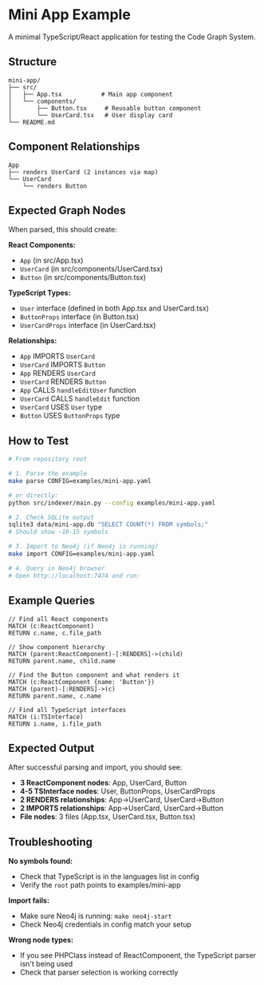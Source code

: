 # Mini App Example

A minimal TypeScript/React application for testing the Code Graph System.

## Structure

```
mini-app/
├── src/
│   ├── App.tsx           # Main app component
│   └── components/
│       ├── Button.tsx     # Reusable button component
│       └── UserCard.tsx   # User display card
└── README.md
```

## Component Relationships

```
App
├── renders UserCard (2 instances via map)
└── UserCard
    └── renders Button
```

## Expected Graph Nodes

When parsed, this should create:

**React Components:**
- `App` (in src/App.tsx)
- `UserCard` (in src/components/UserCard.tsx)
- `Button` (in src/components/Button.tsx)

**TypeScript Types:**
- `User` interface (defined in both App.tsx and UserCard.tsx)
- `ButtonProps` interface (in Button.tsx)
- `UserCardProps` interface (in UserCard.tsx)

**Relationships:**
- `App` IMPORTS `UserCard`
- `UserCard` IMPORTS `Button`
- `App` RENDERS `UserCard`
- `UserCard` RENDERS `Button`
- `App` CALLS `handleEditUser` function
- `UserCard` CALLS `handleEdit` function
- `UserCard` USES `User` type
- `Button` USES `ButtonProps` type

## How to Test

```bash
# From repository root

# 1. Parse the example
make parse CONFIG=examples/mini-app.yaml

# or directly:
python src/indexer/main.py --config examples/mini-app.yaml

# 2. Check SQLite output
sqlite3 data/mini-app.db "SELECT COUNT(*) FROM symbols;"
# Should show ~10-15 symbols

# 3. Import to Neo4j (if Neo4j is running)
make import CONFIG=examples/mini-app.yaml

# 4. Query in Neo4j browser
# Open http://localhost:7474 and run:
```

## Example Queries

```cypher
// Find all React components
MATCH (c:ReactComponent)
RETURN c.name, c.file_path

// Show component hierarchy
MATCH (parent:ReactComponent)-[:RENDERS]->(child)
RETURN parent.name, child.name

// Find the Button component and what renders it
MATCH (c:ReactComponent {name: 'Button'})
MATCH (parent)-[:RENDERS]->(c)
RETURN parent.name, c.name

// Find all TypeScript interfaces
MATCH (i:TSInterface)
RETURN i.name, i.file_path
```

## Expected Output

After successful parsing and import, you should see:

- **3 ReactComponent nodes**: App, UserCard, Button
- **4-5 TSInterface nodes**: User, ButtonProps, UserCardProps
- **2 RENDERS relationships**: App→UserCard, UserCard→Button
- **2 IMPORTS relationships**: App→UserCard, UserCard→Button
- **File nodes**: 3 files (App.tsx, UserCard.tsx, Button.tsx)

## Troubleshooting

**No symbols found:**
- Check that TypeScript is in the languages list in config
- Verify the `root` path points to examples/mini-app

**Import fails:**
- Make sure Neo4j is running: `make neo4j-start`
- Check Neo4j credentials in config match your setup

**Wrong node types:**
- If you see PHPClass instead of ReactComponent, the TypeScript parser isn't being used
- Check that parser selection is working correctly